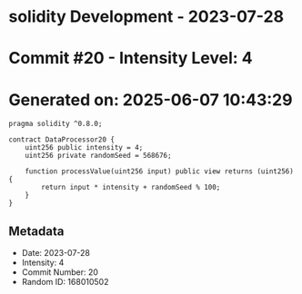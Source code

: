 ﻿# solidity Development - 2023-07-28
# Commit #20 - Intensity Level: 4
# Generated on: 2025-06-07 10:43:29
```solidity
pragma solidity ^0.8.0;

contract DataProcessor20 {
    uint256 public intensity = 4;
    uint256 private randomSeed = 568676;

    function processValue(uint256 input) public view returns (uint256) {
        return input * intensity + randomSeed % 100;
    }
}
```
## Metadata
- Date: 2023-07-28
- Intensity: 4
- Commit Number: 20
- Random ID: 168010502
